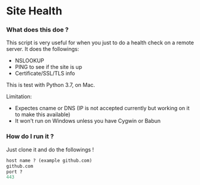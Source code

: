 # Site Health

### What does this doe ?
This script is very useful for when you just to do a health check on a remote server. It does the followings:
  - NSLOOKUP 
  - PING to see if the site is up 
  - Certificate/SSL/TLS info

This is test with Python 3.7, on Mac.

Limitation:
  - Expectes cname or DNS (IP is not accepted currently but working on it to make this available)
  - It won't run on Windows unless you have Cygwin or Babun
### How do I run it ?
Just clone it and do the followings ! 
```python  site_health.py
host name ? (example github.com) 
github.com
port ? 
443
```
